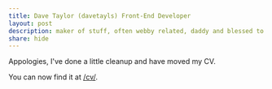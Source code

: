 ```yaml
---
title: Dave Taylor (davetayls) Front-End Developer
layout: post
description: maker of stuff, often webby related, daddy and blessed to have a wife that makes lots of cakes mmmm
share: hide
---
```


Appologies, I've done a little cleanup and have moved my CV.

You can now find it at [/cv/](/cv/).
